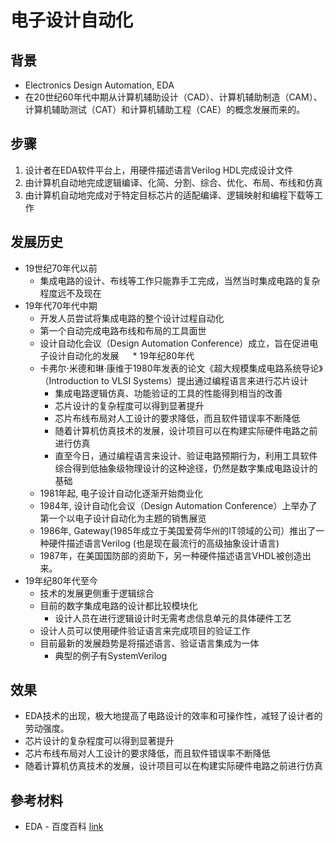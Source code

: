 # 电子设计自动化

## 背景

* Electronics Design Automation, EDA
* 在20世纪60年代中期从计算机辅助设计（CAD）、计算机辅助制造（CAM）、计算机辅助测试（CAT）和计算机辅助工程（CAE）的概念发展而来的。

## 步骤

1. 设计者在EDA软件平台上，用硬件描述语言Verilog HDL完成设计文件
2. 由计算机自动地完成逻辑编译、化简、分割、综合、优化、布局、布线和仿真
3. 由计算机自动地完成对于特定目标芯片的适配编译、逻辑映射和编程下载等工作

## 发展历史

* 19世纪70年代以前
    * 集成电路的设计、布线等工作只能靠手工完成，当然当时集成电路的复杂程度远不及现在
* 19年代70年代中期
    * 开发人员尝试将集成电路的整个设计过程自动化
    * 第一个自动完成电路布线和布局的工具面世
    * 设计自动化会议（Design Automation Conference）成立，旨在促进电子设计自动化的发展
　  * 19年纪80年代
    * 卡弗尔·米德和琳·康维于1980年发表的论文《超大规模集成电路系统导论》（Introduction to VLSI Systems）提出通过编程语言来进行芯片设计
        * 集成电路逻辑仿真、功能验证的工具的性能得到相当的改善
        * 芯片设计的复杂程度可以得到显著提升
        * 芯片布线布局对人工设计的要求降低，而且软件错误率不断降低
        * 随着计算机仿真技术的发展，设计项目可以在构建实际硬件电路之前进行仿真
        * 直至今日，通过编程语言来设计、验证电路预期行为，利用工具软件综合得到低抽象级物理设计的这种途径，仍然是数字集成电路设计的基础
    * 1981年起, 电子设计自动化逐渐开始商业化
    * 1984年, 设计自动化会议（Design Automation Conference）上举办了第一个以电子设计自动化为主题的销售展览
    * 1986年, Gateway(1985年成立于美国爱荷华州的IT领域的公司）推出了一种硬件描述语言Verilog (也是现在最流行的高级抽象设计语言)
    * 1987年，在美国国防部的资助下，另一种硬件描述语言VHDL被创造出来。
* 19年纪80年代至今
    * 技术的发展更侧重于逻辑综合
    * 目前的数字集成电路的设计都比较模块化
        * 设计人员在进行逻辑设计时无需考虑信息单元的具体硬件工艺
    * 设计人员可以使用硬件验证语言来完成项目的验证工作
    * 目前最新的发展趋势是将描述语言、验证语言集成为一体
        * 典型的例子有SystemVerilog

## 效果

* EDA技术的出现，极大地提高了电路设计的效率和可操作性，减轻了设计者的劳动强度。
* 芯片设计的复杂程度可以得到显著提升
* 芯片布线布局对人工设计的要求降低，而且软件错误率不断降低
* 随着计算机仿真技术的发展，设计项目可以在构建实际硬件电路之前进行仿真

## 參考材料

* EDA - 百度百科 [link](https://baike.baidu.com/item/eda/182009)
